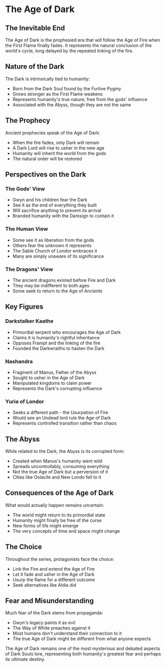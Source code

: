 # The Age of Dark

## The Inevitable End
The Age of Dark is the prophesied era that will follow the Age of Fire when the First Flame finally fades. It represents the natural conclusion of the world's cycle, long delayed by the repeated linking of the fire.

## Nature of the Dark
The Dark is intrinsically tied to humanity:
- Born from the Dark Soul found by the Furtive Pygmy
- Grows stronger as the First Flame weakens
- Represents humanity's true nature, free from the gods' influence
- Associated with the Abyss, though they are not the same

## The Prophecy
Ancient prophecies speak of the Age of Dark:
- When the fire fades, only Dark will remain
- A Dark Lord will rise to usher in the new age
- Humanity will inherit the world from the gods
- The natural order will be restored

## Perspectives on the Dark

### The Gods' View
- Gwyn and his children fear the Dark
- See it as the end of everything they built
- Will sacrifice anything to prevent its arrival
- Branded humanity with the Darksign to contain it

### The Human View
- Some see it as liberation from the gods
- Others fear the unknown it represents
- The Sable Church of Londor embraces it
- Many are simply unaware of its significance

### The Dragons' View
- The ancient dragons existed before Fire and Dark
- They may be indifferent to both ages
- Some seek to return to the Age of Ancients

## Key Figures

### Darkstalker Kaathe
- Primordial serpent who encourages the Age of Dark
- Claims it is humanity's rightful inheritance
- Opposes Frampt and the linking of the fire
- Founded the Darkwraiths to hasten the Dark

### Nashandra
- Fragment of Manus, Father of the Abyss
- Sought to usher in the Age of Dark
- Manipulated kingdoms to claim power
- Represents the Dark's corrupting influence

### Yuria of Londor
- Seeks a different path - the Usurpation of Fire
- Would see an Undead lord rule the Age of Dark
- Represents controlled transition rather than chaos

## The Abyss
While related to the Dark, the Abyss is its corrupted form:
- Created when Manus's humanity went wild
- Spreads uncontrollably, consuming everything
- Not the true Age of Dark but a perversion of it
- Cities like Oolacile and New Londo fell to it

## Consequences of the Age of Dark
What would actually happen remains uncertain:
- The world might return to its primordial state
- Humanity might finally be free of the curse
- New forms of life might emerge
- The very concepts of time and space might change

## The Choice
Throughout the series, protagonists face the choice:
- Link the Fire and extend the Age of Fire
- Let it fade and usher in the Age of Dark
- Usurp the flame for a different outcome
- Seek alternatives like Aldia did

## Fear and Misunderstanding
Much fear of the Dark stems from propaganda:
- Gwyn's legacy paints it as evil
- The Way of White preaches against it
- Most humans don't understand their connection to it
- The true Age of Dark might be different from what anyone expects

The Age of Dark remains one of the most mysterious and debated aspects of Dark Souls lore, representing both humanity's greatest fear and perhaps its ultimate destiny.